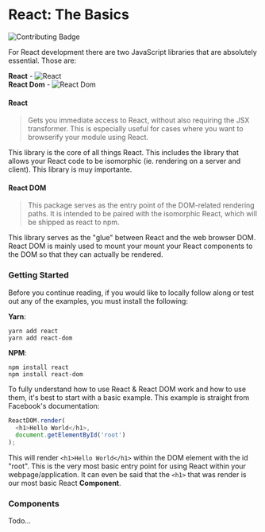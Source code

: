 # React: The Basics

![Contributing Badge][contributing-badge]

For React development there are two JavaScript libraries that are absolutely essential. Those are:

**React** - ![React][react-badge]  
**React Dom** - ![React Dom][react-dom-badge]

#### React

> Gets you immediate access to React, without also requiring the JSX transformer. This is especially useful for cases where you want to browserify your module using React.

This library is the core of all things React. This includes the library that allows your React code to be isomorphic (ie. rendering on a server and client). This library is muy importante.

#### React DOM

> This package serves as the entry point of the DOM-related rendering paths. It is intended to be paired with the isomorphic React, which will be shipped as react to npm.

This library serves as the "glue" between React and the web browser DOM. React DOM is mainly used to mount your mount your React components to the DOM so that they can actually be rendered.

### Getting Started

Before you continue reading, if you would like to locally follow along or test out any of the examples, you must install the following:

  **Yarn**:
  ```
  yarn add react
  yarn add react-dom
  ```

  **NPM**:
  ```
  npm install react
  npm install react-dom
  ```

To fully understand how to use React & React DOM work and how to use them, it's best to start with a basic example. This example is straight from Facebook's documentation:

```JavaScript
ReactDOM.render(
  <h1>Hello World</h1>,
  document.getElementById('root')
);
```

This will render `<h1>Hello World</h1>` within the DOM element with the id "root". This is the very most basic entry point for using React within your webpage/application. It can even be said that the `<h1>` that was render is our most basic React **Component**.

### Components

Todo...


[react-badge]: https://img.shields.io/npm/v/react.svg
[react-dom-badge]: https://img.shields.io/npm/v/react-dom.svg
[contributing-badge]: https://img.shields.io/badge/contributions-welcome!-4BADFF.svg
